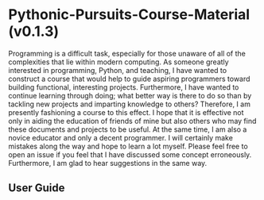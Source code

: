 # Pythonic-Pursuits-Course-Material (v0.1.3)
 Programming is a difficult task, especially for those unaware of all of the complexities that lie within modern computing. As someone greatly interested in programming, Python, and teaching, I have wanted to construct a course that would help to guide aspiring programmers toward building functional, interesting projects. Furthermore, I have wanted to continue learning through doing; what better way is there to do so than by tackling new projects and imparting knowledge to others? Therefore, I am presently fashioning a course to this effect. I hope that it is effective not only in aiding the education of friends of mine but also others who may find these documents and projects to be useful.
 At the same time, I am also a novice educator and only a decent programmer. I will certainly make mistakes along the way and hope to learn a lot myself. Please feel free to open an issue if you feel that I have discussed some concept erroneously. Furthermore, I am glad to hear suggestions in the same way.
 ## User Guide
 <Work in Progress>